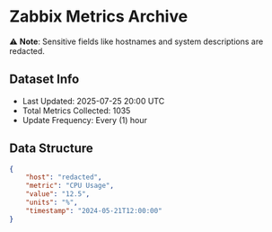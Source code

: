 # Zabbix Metrics Archive

⚠️ **Note**: Sensitive fields like hostnames and system descriptions are redacted.

## Dataset Info
- Last Updated: 2025-07-25 20:00 UTC
- Total Metrics Collected: 1035
- Update Frequency: Every (1) hour

## Data Structure
```json
{
    "host": "redacted",
    "metric": "CPU Usage",
    "value": "12.5",
    "units": "%",
    "timestamp": "2024-05-21T12:00:00"
}
```
